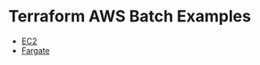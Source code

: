 # Terraform AWS Batch Examples

- [EC2](https://github.com/clowdhaus/terraform-aws-batch/tree/main/examples/ec2)
- [Fargate](https://github.com/clowdhaus/terraform-aws-batch/tree/main/examples/fargate)
